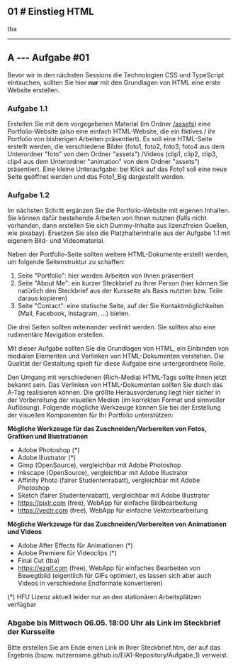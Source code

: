 ## **01 _#_** Einstieg HTML


tba

---


## **A _---_** Aufgabe #01

Bevor wir in den nächsten Sessions die Technologien CSS und TypeScript eintauchen, sollten Sie hier **nur** mit den Grundlagen von HTML eine erste Website erstellen.

### Aufgabe 1.1

Erstellen Sie mit dem vorgegebenen Material (im Ordner [/assets](https://github.com/gabriel-rausch/EIA1-SoSe20/tree/master/L01/assets)) eine Portfolio-Website (also eine einfach HTML-Website, die ein fiktives / ihr Portfolio von bisherigen Arbeiten präsentiert). Es soll eine HTML-Seite erstellt werden, die verschiedene Bilder (foto1, foto2, foto3, foto4 aus dem Unterordner "foto" von dem Ordner "assets") /Videos (clip1, clip2, clip3, clip4 aus dem Unterordner "animation" von dem Ordner "assets") präsentiert. Eine kleine Unteraufgabe: bei Klick auf das Foto1 soll eine neue Seite geöffnet werden und das Foto1_Big dargestellt werden.

### Aufgabe 1.2

Im nächsten Schritt ergänzen Sie die Portfolio-Website mit eigenen Inhalten. Sie können dafür bestehende Arbeiten von Ihnen nutzten (falls nicht vorhanden, dann erstellen Sie sich Dummy-Inhalte aus lizenzfreien Quellen, wie pixabay). Ersetzen Sie also die Platzhalterinhalte aus der Aufgabe 1.1 mit eigenem Bild- und Videomaterial.

Neben der Portfolio-Seite sollten weitere HTML-Dokumente erstellt werden, um folgende Seitenstruktur zu schaffen:

1. Seite "Portfolio": hier werden Arbeiten von Ihnen präsentiert
2. Seite "About Me": ein kurzer Steckbrief zu Ihrer Person (hier können Sie natürlich den Steckbrief aus der Kursseite als Basis nutzten bzw. Teile daraus kopieren)
3. Seite "Contact": eine statische Seite, auf der Sie Kontaktmöglichkeiten (Mail, Facebook, Instagram, ...) bieten.

Die drei Seiten sollten miteinander verlinkt werden. Sie sollten also eine rudimentäre Navigation erstellen.

Mit dieser Aufgabe sollten Sie die Grundlagen von HTML, ein Einbinden von medialen Elementen und Verlinken von HTML-Dokumenten verstehen. Die Qualität der Gestaltung spielt für diese Aufgabe eine untergeordnete Rolle.

Den Umgang mit verschiedenen (Rich-Media) HTML-Tags sollte Ihnen jetzt bekannt sein. Das Verlinken von HTML-Dokumenten sollten Sie durch das A-Tag realisieren können.
Die größte Herausvorderung liegt hier sicher in der Vorbereitung der visuellen Medien (im korrekten Format und sinnvoller Auflösung).
Folgende mögliche Werkzeuge können Sie bei der Erstellung der visuellen Komponenten für Ihr Portfolio unterstützen:

**Mögliche Werkzeuge für das Zuschneiden/Vorbereiten von Fotos, Grafiken und Illustrationen**
- Adobe Photoshop (*)
- Adobe Illustrator (*)
- Gimp (OpenSource), vergleichbar mit Adobe Photoshop
- Inkscape (OpenSource), vergleichbar mit Adobe Illustrator
- Affinity Photo (fairer Studentenrabatt), vergleichbar mit Adobe Photoshop
- Sketch (fairer Studentenrabatt), vergleichbar mit Adobe Illustrator
- https://pixlr.com (free), WebApp für einfache Bildbearbeitung
- https://vectr.com (free), WebApp für einfache Vektorbearbeitung

**Mögliche Werkzeuge für das Zuschneiden/Vorbereiten von Animationen und Videos**
- Adobe After Effects für Animationen (*)
- Adobe Premiere für Videoclips (*)
- Final Cut (tba)
- https://ezgif.com (free), WebApp für einfaches Bearbeiten von Bewegtbild (eigentlich für GIFs optimiert, es lassen sich aber auch Videos in verschiedene Endformate konvertieren)

(*) HFU Lizenz aktuell leider nur an den stationären Arbeitsplätzen verfügbar

### Abgabe bis Mittwoch 06.05. 18:00 Uhr als Link im Steckbrief der Kursseite

Bitte erstellen Sie am Ende einen Link in Ihrer Steckbrief.htm, der auf das Ergebnis (bspw. nutzername.github.io/EIA1-Repository/Aufgabe_1) verweist.

